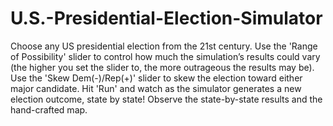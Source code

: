 # U.S.-Presidential-Election-Simulator

Choose any US presidential election from the 21st century. Use the 'Range of Possibility' slider to control how much the simulation’s results could vary (the higher you set the slider to, the more outrageous the results may be). Use the 'Skew Dem(-)/Rep(+)' slider to skew the election toward either major candidate. Hit 'Run' and watch as the simulator generates a new election outcome, state by state! Observe the state-by-state results and the hand-crafted map.
